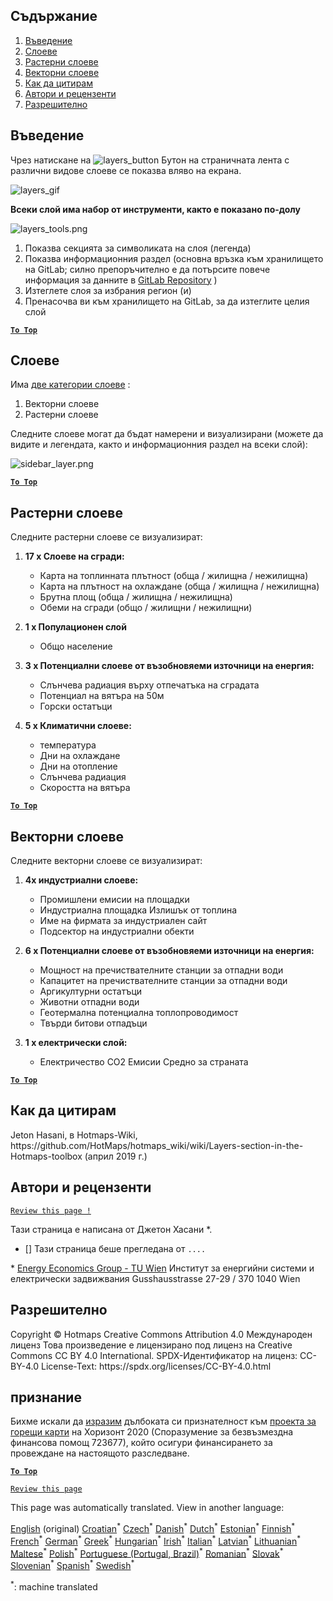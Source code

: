 <h2> Съдържание </h2><ol><li> <a href="#Introduction">Въведение</a> </li><li> <a href="#Layers">Слоеве</a> </li><li> <a href="#Raster-Layers">Растерни слоеве</a> </li><li> <a href="#Vector-Layers">Векторни слоеве</a> </li><li> <a href="#How-to-cite">Как да цитирам</a> </li><li> <a href="#Authors-and-reviewers">Автори и рецензенти</a> </li><li> <a href="#License">Разрешително</a> </li></ol><h2> Въведение </h2><p> Чрез натискане на <img alt="layers_button" src="https://github.com/HotMaps/hotmaps_wiki/blob/master/Images/general_tool_functionalities_and_structure/layers_button.PNG"/> Бутон на страничната лента с различни видове слоеве се показва вляво на екрана. </p><p><img alt="layers_gif" src="https://github.com/HotMaps/hotmaps_wiki/blob/master/Images/general_tool_functionalities_and_structure/layers.gif"/></p><p> <strong>Всеки слой има набор от инструменти, както е показано по-долу</strong> </p><p><img alt="layers_tools.png" src="https://github.com/HotMaps/hotmaps_wiki/blob/master/Images/general_tool_functionalities_and_structure/layers_tools.png"/></p><ol><li> Показва секцията за символиката на слоя (легенда) </li><li> Показва информационния раздел (основна връзка към хранилището на GitLab; силно препоръчително е да потърсите повече информация за данните в <a href="https://gitlab.com/hotmaps">GitLab Repository</a> ) </li><li> Изтеглете слоя за избрания регион (и) </li><li> Пренасочва ви към хранилището на GitLab, за да изтеглите целия слой </li></ol><p><ins> <code><strong><a href="#table-of-contents">To Top</a></strong></code> </ins> </p><h2> Слоеве </h2><p> Има <a href="https://www.gislounge.com/geodatabases-explored-vector-and-raster-data">две категории слоеве</a> : </p><ol><li> Векторни слоеве </li><li> Растерни слоеве </li></ol><p> Следните слоеве могат да бъдат намерени и визуализирани (можете да видите и легендата, както и информационния раздел на всеки слой): </p><p><img alt="sidebar_layer.png" src="https://github.com/HotMaps/hotmaps_wiki/blob/master/Images/general_tool_functionalities_and_structure/all_layers.png"/></p><p><ins> <code><strong><a href="#table-of-contents">To Top</a></strong></code> </ins> </p><h2> Растерни слоеве </h2><p> Следните растерни слоеве се визуализират: </p><ol><li><p> <strong>17 x Слоеве на сгради:</strong> </p><ul><li> Карта на топлинната плътност (обща / жилищна / нежилищна) </li><li> Карта на плътност на охлаждане (обща / жилищна / нежилищна) </li><li> Брутна площ (обща / жилищна / нежилищна) </li><li> Обеми на сгради (общо / жилищни / нежилищни) </li></ul></li><li><p> <strong>1 x Популационен слой</strong> </p><ul><li> Общо население </li></ul></li><li><p> <strong>3 x Потенциални слоеве от възобновяеми източници на енергия:</strong> </p><ul><li> Слънчева радиация върху отпечатъка на сградата </li><li> Потенциал на вятъра на 50м </li><li> Горски остатъци </li></ul></li><li><p> <strong>5 x Климатични слоеве:</strong> </p><ul><li> температура </li><li> Дни на охлаждане </li><li> Дни на отопление </li><li> Слънчева радиация </li><li> Скоростта на вятъра </li></ul></li></ol><p><ins> <code><strong><a href="#table-of-contents">To Top</a></strong></code> </ins> </p><h2> Векторни слоеве </h2><p> Следните векторни слоеве се визуализират: </p><ol><li><p> <strong>4x индустриални слоеве:</strong> </p><ul><li> Промишлени емисии на площадки </li><li> Индустриална площадка Излишък от топлина </li><li> Име на фирмата за индустриален сайт </li><li> Подсектор на индустриални обекти </li></ul></li><li><p> <strong>6 x Потенциални слоеве от възобновяеми източници на енергия:</strong> </p><ul><li> Мощност на пречиствателните станции за отпадни води </li><li> Капацитет на пречиствателните станции за отпадни води </li><li> Аргикултурни остатъци </li><li> Животни отпадни води </li><li> Геотермална потенциална топлопроводимост </li><li> Твърди битови отпадъци </li></ul></li><li><p> <strong>1 x електрически слой:</strong> </p><ul><li> Електричество CO2 Емисии Средно за страната </li></ul></li></ol><p><ins> <code><strong><a href="#table-of-contents">To Top</a></strong></code> </ins> </p><h2> Как да цитирам </h2><p> Jeton Hasani, в Hotmaps-Wiki, https://github.com/HotMaps/hotmaps_wiki/wiki/Layers-section-in-the-Hotmaps-toolbox (април 2019 г.) </p><h2> Автори и рецензенти </h2><p> <code><a href="https://github.com/HotMaps/hotmaps_wiki/wiki/Layer-Section/_edit">Review this page !</a></code> </p> <p> Тази страница е написана от Джетон Хасани *. </p><ul><li> [] Тази страница беше прегледана от <code>....</code> </li></ul><p> * <a href="https://eeg.tuwien.ac.at/">Energy Economics Group - TU Wien</a> Институт за енергийни системи и електрически задвижвания Gusshausstrasse 27-29 / 370 1040 Wien </p><h2> Разрешително </h2><p> Copyright © Hotmaps Creative Commons Attribution 4.0 Международен лиценз Това произведение е лицензирано под лиценз на Creative Commons CC BY 4.0 International. SPDX-Идентификатор на лиценз: CC-BY-4.0 License-Text: https://spdx.org/licenses/CC-BY-4.0.html </p><h2> признание </h2><p> Бихме искали да <a href="https://www.hotmaps-project.eu">изразим</a> дълбоката си признателност към <a href="https://www.hotmaps-project.eu">проекта за горещи карти</a> на Хоризонт 2020 (Споразумение за безвъзмездна финансова помощ 723677), който осигури финансирането за провеждане на настоящото разследване. </p><p><ins> <code><strong><a href="#table-of-contents">To Top</a></strong></code> </ins> </p><p> <code><a href="https://github.com/HotMaps/hotmaps_wiki/wiki/Layer-Section/_edit">Review this page</a></code> </p>

This page was automatically translated. View in another language:

[English](../en/Layers-section-in-the-Hotmaps-toolbox.md) (original)  [Croatian](../hr/Layers-section-in-the-Hotmaps-toolbox.md)<sup>\*</sup> [Czech](../cs/Layers-section-in-the-Hotmaps-toolbox.md)<sup>\*</sup> [Danish](../da/Layers-section-in-the-Hotmaps-toolbox.md)<sup>\*</sup> [Dutch](../nl/Layers-section-in-the-Hotmaps-toolbox.md)<sup>\*</sup> [Estonian](../et/Layers-section-in-the-Hotmaps-toolbox.md)<sup>\*</sup> [Finnish](../fi/Layers-section-in-the-Hotmaps-toolbox.md)<sup>\*</sup> [French](../fr/Layers-section-in-the-Hotmaps-toolbox.md)<sup>\*</sup> [German](../de/Layers-section-in-the-Hotmaps-toolbox.md)<sup>\*</sup> [Greek](../el/Layers-section-in-the-Hotmaps-toolbox.md)<sup>\*</sup> [Hungarian](../hu/Layers-section-in-the-Hotmaps-toolbox.md)<sup>\*</sup> [Irish](../ga/Layers-section-in-the-Hotmaps-toolbox.md)<sup>\*</sup> [Italian](../it/Layers-section-in-the-Hotmaps-toolbox.md)<sup>\*</sup> [Latvian](../lv/Layers-section-in-the-Hotmaps-toolbox.md)<sup>\*</sup> [Lithuanian](../lt/Layers-section-in-the-Hotmaps-toolbox.md)<sup>\*</sup> [Maltese](../mt/Layers-section-in-the-Hotmaps-toolbox.md)<sup>\*</sup> [Polish](../pl/Layers-section-in-the-Hotmaps-toolbox.md)<sup>\*</sup> [Portuguese (Portugal, Brazil)](../pt/Layers-section-in-the-Hotmaps-toolbox.md)<sup>\*</sup> [Romanian](../ro/Layers-section-in-the-Hotmaps-toolbox.md)<sup>\*</sup> [Slovak](../sk/Layers-section-in-the-Hotmaps-toolbox.md)<sup>\*</sup> [Slovenian](../sl/Layers-section-in-the-Hotmaps-toolbox.md)<sup>\*</sup> [Spanish](../es/Layers-section-in-the-Hotmaps-toolbox.md)<sup>\*</sup> [Swedish](../sv/Layers-section-in-the-Hotmaps-toolbox.md)<sup>\*</sup> 

<sup>\*</sup>: machine translated
